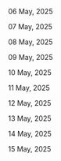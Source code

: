 06 May, 2025

07 May, 2025

08 May, 2025

09 May, 2025

10 May, 2025

11 May, 2025

12 May, 2025

13 May, 2025

14 May, 2025

15 May, 2025